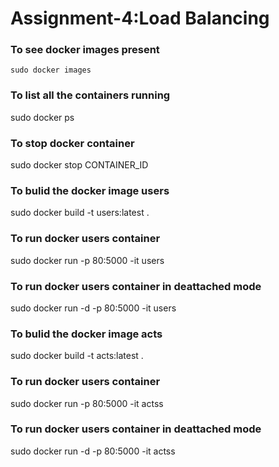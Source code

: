 # Assignment-4:Load Balancing

### To see docker images present
```
sudo docker images
```


### To list all the containers running

sudo docker ps



### To stop docker container


sudo docker stop CONTAINER_ID


### To bulid the docker image users

sudo docker build -t users:latest .


### To run docker users container


sudo docker run -p 80:5000 -it users


### To run docker users container in deattached mode

sudo docker run -d -p 80:5000 -it users


### To bulid the docker image acts


sudo docker build -t acts:latest .


### To run docker users container

sudo docker run -p 80:5000 -it actss


### To run docker users container in deattached mode

sudo docker run -d -p 80:5000 -it actss


 
